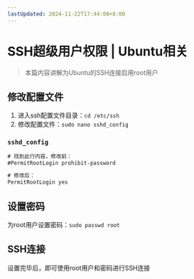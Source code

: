 ```yaml
---
lastUpdated: 2024-11-22T17:44:00+8:00
---
```


# SSH超级用户权限 | Ubuntu相关

> 本篇内容讲解为Ubuntu的SSH连接启用root用户

## 修改配置文件

1. 进入ssh配置文件目录：```cd /etc/ssh```
2. 修改配置文件：```sudo nano sshd_config```

### ```sshd_config```

```txt
# 找到此行内容，修改前：
#PermitRootLogin prohibit-password

# 修改后：
PermitRootLogin yes
```

## 设置密码

为root用户设置密码：```sudo passwd root```

## SSH连接

设置完毕后，即可使用root用户和密码进行SSH连接